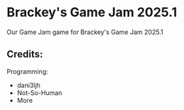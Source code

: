 # Brackey's Game Jam 2025.1

Our Game Jam game for Brackey's Game Jam 2025.1

## Credits:

Programming:
- dani3ljh
- Not-So-Human
- More